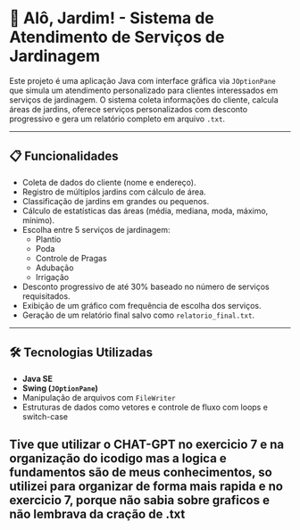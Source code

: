 # 🌿 Alô, Jardim! - Sistema de Atendimento de Serviços de Jardinagem

Este projeto é uma aplicação Java com interface gráfica via `JOptionPane` que simula um atendimento personalizado para clientes interessados em serviços de jardinagem. O sistema coleta informações do cliente, calcula áreas de jardins, oferece serviços personalizados com desconto progressivo e gera um relatório completo em arquivo `.txt`.

---

## 📋 Funcionalidades

- Coleta de dados do cliente (nome e endereço).
- Registro de múltiplos jardins com cálculo de área.
- Classificação de jardins em grandes ou pequenos.
- Cálculo de estatísticas das áreas (média, mediana, moda, máximo, mínimo).
- Escolha entre 5 serviços de jardinagem:
  - Plantio
  - Poda
  - Controle de Pragas
  - Adubação
  - Irrigação
- Desconto progressivo de até 30% baseado no número de serviços requisitados.
- Exibição de um gráfico com frequência de escolha dos serviços.
- Geração de um relatório final salvo como `relatorio_final.txt`.

---

## 🛠️ Tecnologias Utilizadas

- **Java SE**
- **Swing (`JOptionPane`)**
- Manipulação de arquivos com `FileWriter`
- Estruturas de dados como vetores e controle de fluxo com loops e switch-case

## Tive que utilizar o CHAT-GPT no exercicio 7 e na organização do icodigo mas a logica e fundamentos são de meus conhecimentos, so utilizei para organizar de forma mais rapida e no exercicio 7, porque não sabia sobre graficos e não lembrava da cração de .txt